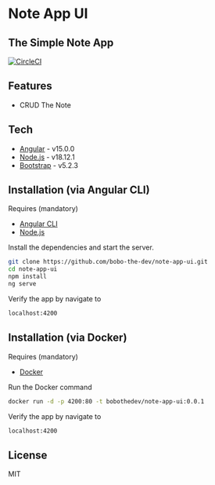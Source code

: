 # Note App UI
## The Simple Note App

[![CircleCI](https://circleci.com/gh/bobo-the-dev/note-app-ui.svg?style=shield)](https://github.com/bobo-the-dev/note-app-ui)

## Features

- CRUD The Note

## Tech

- [Angular](https://angular.io/) - v15.0.0
- [Node.js](https://nodejs.org/) - v18.12.1
- [Bootstrap](https://getbootstrap.com/) - v5.2.3


## Installation (via Angular CLI)

Requires (mandatory)
- [Angular CLI](https://angular.io/cli)
- [Node.js](https://nodejs.org/)

Install the dependencies and start the server.

```sh
git clone https://github.com/bobo-the-dev/note-app-ui.git
cd note-app-ui
npm install
ng serve
```
Verify the app by navigate to

```sh
localhost:4200
```

## Installation (via Docker)

Requires (mandatory)
- [Docker](https://www.docker.com/)


Run the Docker command

```sh
docker run -d -p 4200:80 -t bobothedev/note-app-ui:0.0.1
```
Verify the app by navigate to

```sh
localhost:4200
```
## License

MIT


